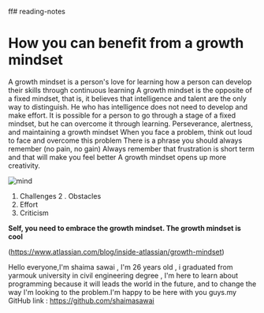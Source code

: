 ff# reading-notes
# How you can benefit from a growth mindset

A growth mindset is a person's love for learning how a person can develop their skills through continuous learning
A growth mindset is the opposite of a fixed mindset, that is, it believes that intelligence and talent are the only way to distinguish. He who has intelligence does not need to develop and make effort. It is possible for a person to go through a stage of a fixed mindset, but he can overcome it through learning.
Perseverance, alertness, and maintaining a growth mindset
When you face a problem, think out loud to face and overcome this problem
There is a phrase you should always remember (no pain, no gain)
Always remember that frustration is short term and that will make you feel better
A growth mindset opens up more creativity.

![mind](https://www.innerdrive.co.uk/wp-content/uploads/2017/05/How-to-develop-a-growth-mindset-.png)
1. Challenges
2 . Obstacles
4. Effort
5. Criticism


**Self, you need to embrace the growth mindset. The growth mindset is cool**

(https://www.atlassian.com/blog/inside-atlassian/growth-mindset)

Hello everyone,I'm shaima sawai , I'm 26 years old , i graduated from yarmouk university in civil engineering degree , I'm here to learn about programming because it will leads the world in the future, and to change the way I'm looking to the problem.I'm happy to be here with you guys.my GitHub link : https://github.com/shaimasawai

